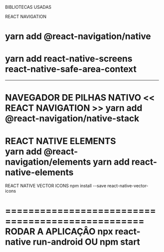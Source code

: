 BIBLIOTECAS USADAS

REACT NAVIGATION  
# yarn add @react-navigation/native
# yarn add react-native-screens react-native-safe-area-context
-----------------------------------------------
NAVEGADOR DE PILHAS NATIVO    << REACT NAVIGATION >>
yarn add @react-navigation/native-stack
===================================================
REACT NATIVE ELEMENTS  
yarn add @react-navigation/elements
yarn add react-native-elements
====================================================
REACT NATIVE VECTOR ICONS 
npm install --save react-native-vector-icons

==================================================
RODAR A APLICAÇÂO
npx react-native run-android
        OU
npm start
=====================================================
